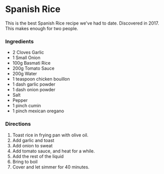 # Spanish Rice

This is the best Spanish Rice recipe we've had to date. Discovered in 2017. This
makes enough for two people.

### Ingredients

 - 2 Cloves Garlic
 - 1 Small Onion
 - 100g Basmati Rice
 - 200g Tomato Sauce
 - 200g Water
 - 1 teaspoon chicken bouillon
 - 1 dash garlic powder
 - 1 dash onion powder
 - Salt
 - Pepper
 - 1 pinch cumin
 - 1 pinch mexican oregano

### Directions

 1. Toast rice in frying pan with olive oil.
 2. Add garlic and toast
 3. Add onion to sweat
 4. Add tomato sauce, and heat for a while.
 5. Add the rest of the liquid
 6. Bring to boil
 7. Cover and let simmer for 40 minutes.
